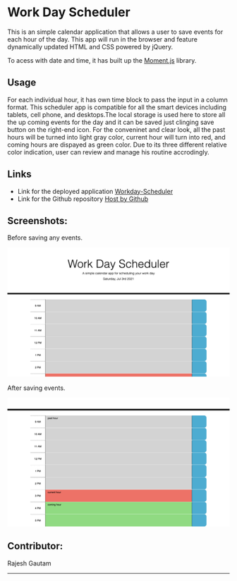 # Work Day Scheduler



This is an simple calendar application that allows a user to save events for each hour of the day. This app will run in the browser and feature dynamically updated HTML and CSS powered by jQuery. 

To acess with date and time, it has built up the [Moment.js](https://momentjs.com/) library.



## Usage
For each individual hour, it has own time block to pass the input in a column format.
This scheduler app is compatible for all the smart devices including tablets, cell phone, and desktops.The local storage is used here to store all the up coming events for the day and it can be saved just clinging save button on the right-end icon. 
For the conveninet and clear look, all the past hours will be turned into light gray color, current hour will turn into red, and coming hours are dispayed as green color. Due to its three different relative color indication, user can review and manage his routine accrodingly.



## Links 

* Link for the deployed application [Workday-Scheduler](https://rajesh295-dev.github.io/Workday-Scheduler/)
* Link for the Github repository [Host by Github](https://github.com/Rajesh295-dev/Workday-Scheduler.git)


## Screenshots:
Before saving any events.

   ![](./assets/images/before-saved-any-inputs.png) 

After saving events.  

![](./assets/images/after-saved-inputs.png)

## Contributor:
Rajesh Gautam

- - -
